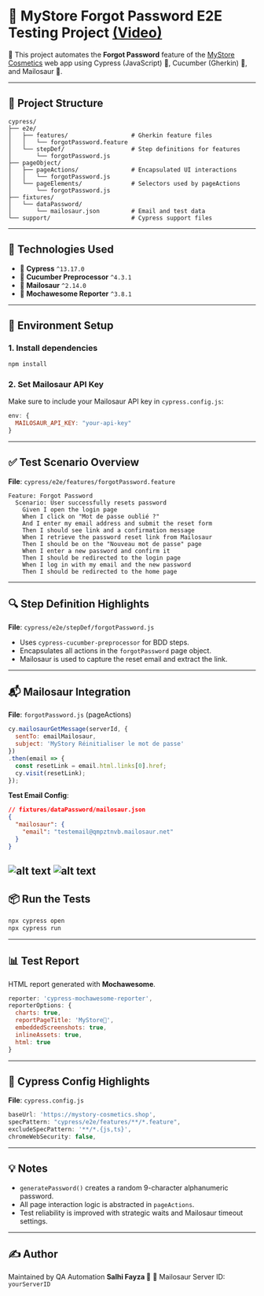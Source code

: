 # 💚 MyStore Forgot Password E2E Testing Project [(Video)](https://www.linkedin.com/posts/salhi-fayza-3322671a4_cypress-mailosaur-qa-activity-7325945051597967364-UcI2?utm_source=share&utm_medium=member_desktop&rcm=ACoAAC-8bxYBGAarr81UpzU0rkF4LEFTmg5cn5w)

🪭 This project automates the **Forgot Password** feature of the [MyStore Cosmetics](https://mystory-cosmetics.shop) web app using Cypress (JavaScript) 🌲, Cucumber (Gherkin) 🥒, and Mailosaur 🦕.

---

## 📁 Project Structure

```
cypress/
├── e2e/
│   ├── features/                  # Gherkin feature files
│   │   └── forgotPassword.feature
│   └── stepDef/                   # Step definitions for features
│       └── forgotPassword.js
├── pageObject/
│   ├── pageActions/               # Encapsulated UI interactions
│   │   └── forgotPassword.js
│   └── pageElements/              # Selectors used by pageActions
│       └── forgotPassword.js
├── fixtures/
│   └── dataPassword/
│       └── mailosaur.json         # Email and test data
└── support/                       # Cypress support files
```

---

## 🧰 Technologies Used

- 🌲 **Cypress** `^13.17.0`
- 🥒 **Cucumber Preprocessor** `^4.3.1`
- 🦕 **Mailosaur** `^2.14.0`
- 📑 **Mochawesome Reporter** `^3.8.1`

---

## 🔑 Environment Setup

### 1. **Install dependencies**

```bash
npm install
```

### 2. **Set Mailosaur API Key**

Make sure to include your Mailosaur API key in `cypress.config.js`:

```js
env: {
  MAILOSAUR_API_KEY: "your-api-key"
}
```

---

## ✅ Test Scenario Overview

**File**: `cypress/e2e/features/forgotPassword.feature`

```gherkin
Feature: Forgot Password
  Scenario: User successfully resets password
    Given I open the login page
    When I click on "Mot de passe oublié ?"
    And I enter my email address and submit the reset form
    Then I should see link and a confirmation message
    When I retrieve the password reset link from Mailosaur
    Then I should be on the "Nouveau mot de passe" page
    When I enter a new password and confirm it
    Then I should be redirected to the login page
    When I log in with my email and the new password
    Then I should be redirected to the home page
```

---

## 🔍 Step Definition Highlights

**File**: `cypress/e2e/stepDef/forgotPassword.js`

- Uses `cypress-cucumber-preprocessor` for BDD steps.
- Encapsulates all actions in the `forgotPassword` page object.
- Mailosaur is used to capture the reset email and extract the link.

---

## 📬 Mailosaur Integration

**File**: `forgotPassword.js` (pageActions)

```js
cy.mailosaurGetMessage(serverId, {
  sentTo: emailMailosaur,
  subject: 'MyStory Réinitialiser le mot de passe'
})
.then(email => {
  const resetLink = email.html.links[0].href;
  cy.visit(resetLink);
});
```

**Test Email Config**:

```json
// fixtures/dataPassword/mailosaur.json
{
  "mailosaur": {
    "email": "testemail@qmpztnvb.mailosaur.net"
  }
}
```
![alt text](image-1.png)
![alt text](image-2.png)
---

## 📦 Run the Tests

```bash
npx cypress open
npx cypress run
```

---

## 📊 Test Report

HTML report generated with **Mochawesome**.

```js
reporter: 'cypress-mochawesome-reporter',
reporterOptions: {
  charts: true,
  reportPageTitle: 'MyStore🦩',
  embeddedScreenshots: true,
  inlineAssets: true,
  html: true
}
```

---

## 🧱 Cypress Config Highlights

**File**: `cypress.config.js`

```js
baseUrl: 'https://mystory-cosmetics.shop',
specPattern: "cypress/e2e/features/**/*.feature",
excludeSpecPattern: '**/*.{js,ts}',
chromeWebSecurity: false,
```

---

## 💡 Notes

- `generatePassword()` creates a random 9-character alphanumeric password.
- All page interaction logic is abstracted in `pageActions`.
- Test reliability is improved with strategic waits and Mailosaur timeout settings.

---

## ✍️ Author

Maintained by QA Automation **Salhi Fayza 🌻**
🔐 Mailosaur Server ID: `yourServerID`
